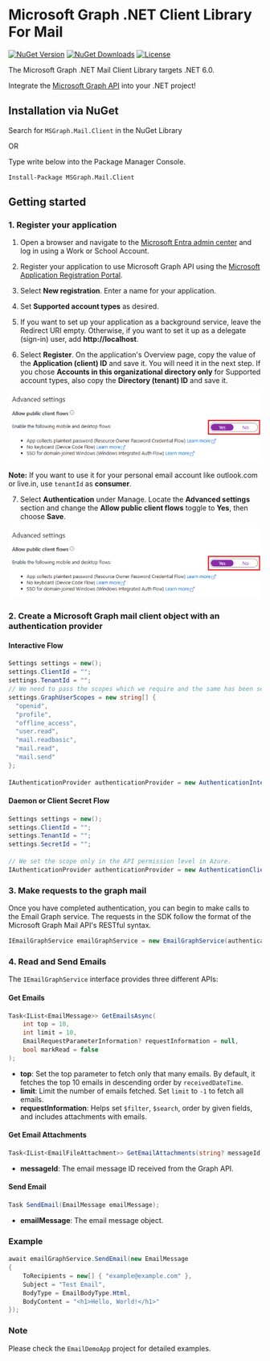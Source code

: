 # Microsoft Graph .NET Client Library For Mail

[![NuGet Version](https://img.shields.io/nuget/v/MSGraph.Mail.Client)](https://www.nuget.org/packages/MSGraph.Mail.Client)
[![NuGet Downloads](https://img.shields.io/nuget/dt/MSGraph.Mail.Client)](https://www.nuget.org/packages/MSGraph.Mail.Client)
[![License](https://img.shields.io/badge/license-Apache%202.0-blue)](https://github.com/pixelbyaj/Microsoft.Graph.API.Client/blob/main/LICENSE)

The Microsoft Graph .NET Mail Client Library targets .NET 6.0.

Integrate the [Microsoft Graph API](https://graph.microsoft.com) into your .NET project!

## Installation via NuGet


Search for `MSGraph.Mail.Client` in the NuGet Library

OR

Type write below into the Package Manager Console.
```cli
Install-Package MSGraph.Mail.Client
```

## Getting started

### 1. Register your application

1. Open a browser and navigate to the [Microsoft Entra admin center](https://entra.microsoft.com/) and log in using a Work or School Account.

2. Register your application to use Microsoft Graph API using the [Microsoft Application Registration Portal](https://aka.ms/appregistrations).

3. Select **New registration**. Enter a name for your application.

4. Set **Supported account types** as desired.

5. If you want to set up your application as a background service, leave the Redirect URI empty. Otherwise, if you want to set it up as a delegate (sign-in) user, add **http://localhost**.

6. Select **Register**. On the application's Overview page, copy the value of the **Application (client) ID** and save it. You will need it in the next step. If you chose **Accounts in this organizational directory only** for Supported account types, also copy the **Directory (tenant) ID** and save it.

![Application Registration](https://raw.githubusercontent.com/pixelbyaj/Microsoft.Graph.API.Client/refs/heads/main/assets/image-1.png)

**Note:** If you want to use it for your personal email account like outlook.com or live.in, use `tenantId` as **consumer**.

7. Select **Authentication** under Manage. Locate the **Advanced settings** section and change the **Allow public client flows** toggle to **Yes**, then choose **Save**.

![Allow Public Client Flows](https://raw.githubusercontent.com/pixelbyaj/Microsoft.Graph.API.Client/refs/heads/main/assets/image-1.png)

### 2. Create a Microsoft Graph mail client object with an authentication provider

#### Interactive Flow
```csharp
Settings settings = new();
settings.ClientId = "";
settings.TenantId = "";
// We need to pass the scopes which we require and the same has been set at the API Permission in Azure
settings.GraphUserScopes = new string[] {
  "openid",
  "profile",
  "offline_access",
  "user.read",
  "mail.readbasic",
  "mail.read",
  "mail.send"
};

IAuthenticationProvider authenticationProvider = new AuthenticationInteractiveProvider(settings);
```

#### Daemon or Client Secret Flow
```csharp
Settings settings = new();
settings.ClientId = "";
settings.TenantId = "";
settings.SecretId = "";

// We set the scope only in the API permission level in Azure.
IAuthenticationProvider authenticationProvider = new AuthenticationClientSecretProvider(settings);
```

### 3. Make requests to the graph mail

Once you have completed authentication, you can begin to make calls to the Email Graph service. The requests in the SDK follow the format of the Microsoft Graph Mail API's RESTful syntax.

```csharp
IEmailGraphService emailGraphService = new EmailGraphService(authenticationProvider);
```

### 4. Read and Send Emails

The `IEmailGraphService` interface provides three different APIs:

#### Get Emails
```csharp
Task<IList<EmailMessage>> GetEmailsAsync(
    int top = 10, 
    int limit = 10, 
    EmailRequestParameterInformation? requestInformation = null, 
    bool markRead = false
);
```
- **top**: Set the top parameter to fetch only that many emails. By default, it fetches the top 10 emails in descending order by `receivedDateTime`.
- **limit**: Limit the number of emails fetched. Set `limit` to `-1` to fetch all emails.
- **requestInformation**: Helps set `$filter`, `$search`, order by given fields, and includes attachments with emails.

#### Get Email Attachments
```csharp
Task<IList<EmailFileAttachment>> GetEmailAttachments(string? messageId);
```
- **messageId**: The email message ID received from the Graph API.

#### Send Email
```csharp
Task SendEmail(EmailMessage emailMessage);
```
- **emailMessage**: The email message object.

### Example

```csharp
await emailGraphService.SendEmail(new EmailMessage
{
    ToRecipients = new[] { "example@example.com" },
    Subject = "Test Email",
    BodyType = EmailBodyType.Html,
    BodyContent = "<h1>Hello, World!</h1>"
});
```

### Note

Please check the `EmailDemoApp` project for detailed examples.